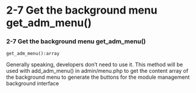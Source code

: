 # 2-7 Get the background menu get\_adm\_menu\(\)

### 2-7 Get the background menu get\_adm\_menu\(\)

```text
get_adm_menu():array
```

Generally speaking, developers don’t need to use it. This method will be used with add\_adm\_menu\(\) in admin/menu.php to get the content array of the background menu to generate the buttons for the module management background interface

